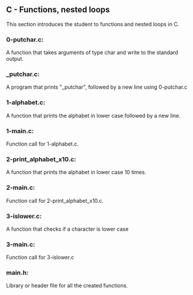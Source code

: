 ## C - Functions, nested loops
This section introduces the student to functions and nested loops in C.

### 0-putchar.c:
A function that takes arguments of type char and write to the standard output.

### _putchar.c:
A program that prints "_putchar", followed by a new line using 0-putchar.c

### 1-alphabet.c:
A function that prints the alphabet in lower case followed by a new line.

### 1-main.c:
Function call for 1-alphabet.c.

### 2-print\_alphabet\_x10.c:
A function that prints the alphabet in lower case 10 times.

### 2-main.c:
Function call for 2-print\_alphabet\_x10.c.

### 3-islower.c:
A function that checks if a character is lower case

### 3-main.c:
Function call for 3-islower.c

### main.h:
Library or header file for all the created functions.

